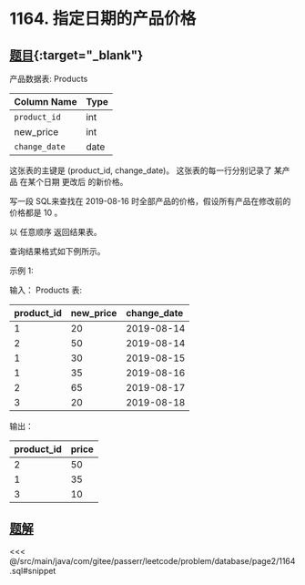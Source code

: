 # 1164. 指定日期的产品价格
## [题目](https://leetcode.cn/problems/product-price-at-a-given-date/){:target="_blank"}

产品数据表: Products

| Column Name   | Type |
|:--------------|:-----|
| `product_id`  | int  |
| new_price     | int  |
| `change_date` | date |

这张表的主键是 (product_id, change_date)。
这张表的每一行分别记录了 某产品 在某个日期 更改后 的新价格。


写一段 SQL来查找在 2019-08-16 时全部产品的价格，假设所有产品在修改前的价格都是 10 。

以 任意顺序 返回结果表。

查询结果格式如下例所示。



示例 1:

输入：
Products 表:

| product_id | new_price | change_date |
|:-----------|:----------|:------------|
| 1          | 20        | 2019-08-14  |
| 2          | 50        | 2019-08-14  |
| 1          | 30        | 2019-08-15  |
| 1          | 35        | 2019-08-16  |
| 2          | 65        | 2019-08-17  |
| 3          | 20        | 2019-08-18  |

输出：

| product_id | price |
|:-----------|:------|
| 2          | 50    |
| 1          | 35    |
| 3          | 10    |

## [题解](https://github.com/PasseRR/JavaLeetCode/blob/master/src/main/java/com/gitee/passerr/leetcode/problem/database/page2/1164.sql)

<<< @/src/main/java/com/gitee/passerr/leetcode/problem/database/page2/1164.sql#snippet
